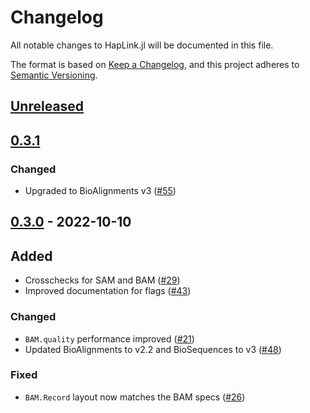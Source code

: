 # Changelog

All notable changes to HapLink.jl will be documented in this file.

The format is based on [Keep a Changelog](https://keepachangelog.com/en/1.0.0/),
and this project adheres to [Semantic Versioning](https://semver.org/spec/v2.0.0.html).

## [Unreleased]

## [0.3.1]

### Changed

- Upgraded to BioAlignments v3 ([#55](https://github.com/BioJulia/XAM.jl/pull/55))

## [0.3.0] - 2022-10-10

## Added

- Crosschecks for SAM and BAM ([#29](https://github.com/BioJulia/XAM.jl/pull/29))
- Improved documentation for flags ([#43](https://github.com/BioJulia/XAM.jl/pull/43))

### Changed

- `BAM.quality` performance improved ([#21](https://github.com/BioJulia/XAM.jl/issues/21))
- Updated BioAlignments to v2.2 and BioSequences to v3 ([#48](https://github.com/BioJulia/XAM.jl/pull/48))

### Fixed

- `BAM.Record` layout now matches the BAM specs ([#26](https://github.com/BioJulia/XAM.jl/pull/26))

[Unreleased]: https://github.com/BioJulia/XAM.jl/compare/v0.3.1...HEAD
[0.3.1]: https://github.com/BioJulia/XAM.jl/compare/v0.3.0...v0.3.1
[0.3.0]: https://github.com/BioJulia/XAM.jl/compare/v0.2.8...v0.3.0
